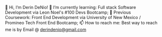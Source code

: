 👋 Hi, I’m Derin DeNio!
🌱 I’m currently learning: Full stack Software Development via Leon Noel's #100 Devs Bootcamp;
🌱 Previous Coursework: Front End Development via University of New Mexico / Promineo Tech Front End Bootcamp;
📫 How to reach me: Best way to reach me is by Email @ derindenio@gmail.com


